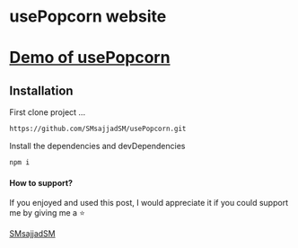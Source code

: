 
# usePopcorn website

[Demo of usePopcorn](https://smsajjadsm.github.io/usePopcorn/)
===



## Installation


First clone project ...

```sh
https://github.com/SMsajjadSM/usePopcorn.git
```

Install the dependencies and devDependencies

```sh
npm i
```


#### How to support?
 If you enjoyed and used this post,
I would appreciate it if you could
support me by giving me a ⭐

[SMsajjadSM](https://github.com/SMsajjadSM/usePopcorn)

